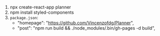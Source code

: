 1. npx create-react-app planner
2. npm install styled-components
3. `package.json`:
	- "homepage": "https://github.com/Vincenzofdg/Planner",
	- "post": "npm run build && ./node_modules/.bin/gh-pages -d build",
